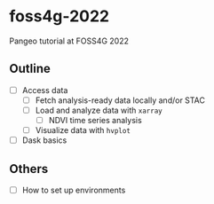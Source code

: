 # foss4g-2022
Pangeo tutorial at FOSS4G 2022

## Outline
- [ ] Access data
  - [ ] Fetch analysis-ready data locally and/or STAC  
  - [ ] Load and analyze data with `xarray`
    - [ ] NDVI time series analysis   
  - [ ] Visualize data with `hvplot`
- [ ] Dask basics

## Others
- [ ] How to set up environments
